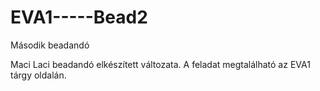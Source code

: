 # EVA1-----Bead2
Második beadandó

Maci Laci beadandó elkészített változata. A feladat megtalálható az EVA1 tárgy oldalán.
